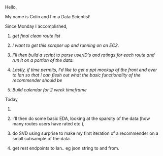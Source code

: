 Hello,

My name is Colin and I'm a Data Scientist!

Since Monday I accomplished,

1. *get final clean route list*

2. *I want to get this scraper up and running on an EC2.*

3. *I'll then build a script to parse userID's and ratings for each route and run it on a portion of the data.*

4. *Lastly, if time permits, I'd like to get a ppt mockup of the front end over to Ian so that I can flesh out what the basic functionality of the recommender should be*

5. *Build calendar for 2 week timeframe*


Today,

1. 

2. I'll then do some basic EDA, looking at the sparsity of the data (how many routes users have rated etc.),

2. do SVD using surprise to make my first iteration of a recommender on a small subsample of the data.

3. get rest endpoints to Ian.. eg json string to and from.
